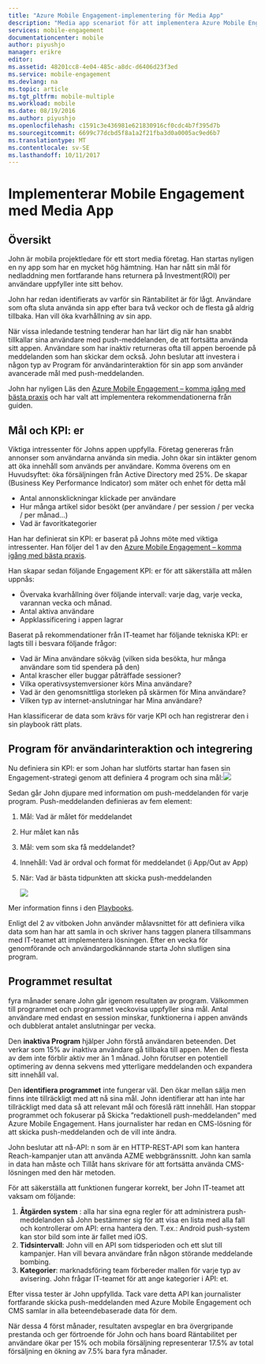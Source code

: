 ```yaml
---
title: "Azure Mobile Engagement-implementering för Media App"
description: "Media app scenariot för att implementera Azure Mobile Engagement"
services: mobile-engagement
documentationcenter: mobile
author: piyushjo
manager: erikre
editor: 
ms.assetid: 48201cc8-4e04-485c-a8dc-d6406d23f3ed
ms.service: mobile-engagement
ms.devlang: na
ms.topic: article
ms.tgt_pltfrm: mobile-multiple
ms.workload: mobile
ms.date: 08/19/2016
ms.author: piyushjo
ms.openlocfilehash: c1591c3e436981e621830916cf0cdc4b7f395d7b
ms.sourcegitcommit: 6699c77dcbd5f8a1a2f21fba3d0a0005ac9ed6b7
ms.translationtype: MT
ms.contentlocale: sv-SE
ms.lasthandoff: 10/11/2017
---
```

# <a name="implement-mobile-engagement-with-media-app"></a>Implementerar Mobile Engagement med Media App
## <a name="overview"></a>Översikt
John är mobila projektledare för ett stort media företag. Han startas nyligen en ny app som har en mycket hög hämtning. Han har nått sin mål för nedladdning men fortfarande hans returnera på Investment(ROI) per användare uppfyller inte sitt behov. 

John har redan identifierats av varför sin Räntabilitet är för lågt. Användare som ofta sluta använda sin app efter bara två veckor och de flesta gå aldrig tillbaka. Han vill öka kvarhållning av sin app.

När vissa inledande testning tenderar han har lärt dig när han snabbt tillkallar sina användare med push-meddelanden, de att fortsätta använda sitt appen. Användare som har inaktiv returneras ofta till appen beroende på meddelanden som han skickar dem också. John beslutar att investera i någon typ av Program för användarinteraktion för sin app som använder avancerade mål med push-meddelanden.

John har nyligen Läs den [Azure Mobile Engagement – komma igång med bästa praxis](mobile-engagement-getting-started-best-practices.md) och har valt att implementera rekommendationerna från guiden.

## <a name="objectives-and-kpis"></a>Mål och KPI: er
Viktiga intressenter för Johns appen uppfylla. Företag genereras från annonser som användarna använda sin media. John ökar sin intäkter genom att öka innehåll som används per användare. Komma överens om en Huvudsyftet: öka försäljningen från Active Directory med 25%. De skapar (Business Key Performance Indicator) som mäter och enhet för detta mål

* Antal annonsklickningar klickade per användare
* Hur många artikel sidor besökt (per användare / per session / per vecka / per månad...)
* Vad är favoritkategorier

Han har definierat sin KPI: er baserat på Johns möte med viktiga intressenter. Han följer del 1 av den [Azure Mobile Engagement – komma igång med bästa praxis](mobile-engagement-getting-started-best-practices.md). 

Han skapar sedan följande Engagement KPI: er för att säkerställa att målen uppnås:

* Övervaka kvarhållning över följande intervall: varje dag, varje vecka, varannan vecka och månad.
* Antal aktiva användare
* Appklassificering i appen lagrar

Baserat på rekommendationer från IT-teamet har följande tekniska KPI: er lagts till i besvara följande frågor:

* Vad är Mina användare sökväg (vilken sida besökta, hur många användare som tid spendera på den)
* Antal krascher eller buggar påträffade sessioner?
* Vilka operativsystemversioner körs Mina användare?
* Vad är den genomsnittliga storleken på skärmen för Mina användare?
* Vilken typ av internet-anslutningar har Mina användare?

Han klassificerar de data som krävs för varje KPI och han registrerar den i sin playbook rätt plats.

## <a name="engagement-program-and-integration"></a>Program för användarinteraktion och integrering
Nu definiera sin KPI: er som Johan har slutförts startar han fasen sin Engagement-strategi genom att definiera 4 program och sina mål:![][1]

Sedan går John djupare med information om push-meddelanden för varje program. Push-meddelanden definieras av fem element:

1. Mål: Vad är målet för meddelandet
2. Hur målet kan nås
3. Mål: vem som ska få meddelandet?
4. Innehåll: Vad är ordval och format för meddelandet (i App/Out av App)
5. När: Vad är bästa tidpunkten att skicka push-meddelanden
   
    ![][2]

Mer information finns i den [Playbooks](https://github.com/Azure/azure-mobile-engagement-samples/tree/master/Playbooks).

Enligt del 2 av vitboken John använder målavsnittet för att definiera vilka data som han har att samla in och skriver hans taggen planera tillsammans med IT-teamet att implementera lösningen. Efter en vecka för genomförande och användargodkännande starta John slutligen sina program.

## <a name="program-results"></a>Programmet resultat
fyra månader senare John går igenom resultaten av program. Välkommen till programmet och programmet veckovisa uppfyller sina mål. Antal användare med endast en session minskar, funktionerna i appen används och dubblerat antalet anslutningar per vecka.

Den **inaktiva Program** hjälper John förstå användaren beteenden. Det verkar som 15% av inaktiva användare gå tillbaka till appen. Men de flesta av dem inte förblir aktiv mer än 1 månad. John förutser en potentiell optimering av denna sekvens med ytterligare meddelanden och expandera sitt innehåll val.

Den **identifiera programmet** inte fungerar väl. Den ökar mellan sälja men finns inte tillräckligt med att nå sina mål. John identifierar att han inte har tillräckligt med data så att relevant mål och föreslå rätt innehåll. Han stoppar programmet och fokuserar på Skicka ”redaktionell push-meddelanden” med Azure Mobile Engagement. Hans journalister har redan en CMS-lösning för att skicka push-meddelanden och de vill inte ändra.

John beslutar att nå-API: n som är en HTTP-REST-API som kan hantera Reach-kampanjer utan att använda AZME webbgränssnitt. John kan samla in data han måste och Tillåt hans skrivare för att fortsätta använda CMS-lösningen med den här metoden.

För att säkerställa att funktionen fungerar korrekt, ber John IT-teamet att vaksam om följande:

1. **Åtgärden system** : alla har sina egna regler för att administrera push-meddelanden så John bestämmer sig för att visa en lista med alla fall och kontrollerar om API: erna hantera den.
   T.ex.: Android push-system kan stor bild som inte är fallet med iOS.
2. **Tidsintervall**: John vill en API som tidsperioden och ett slut till kampanjer. Han vill bevara användare från någon störande meddelande bombing.
3. **Kategorier**: marknadsföring team förbereder mallen för varje typ av avisering. John frågar IT-teamet för att ange kategorier i API: et.

Efter vissa tester är John uppfyllda. Tack vare detta API kan journalister fortfarande skicka push-meddelanden med Azure Mobile Engagement och CMS samlar in alla beteendebaserade data för dem.

När dessa 4 först månader, resultaten avspeglar en bra övergripande prestanda och ger förtroende för John och hans board Räntabilitet per användare ökar per 15% och mobila försäljning representerar 17.5% av total försäljning en ökning av 7.5% bara fyra månader.

<!--Image references-->
[1]: ./media/mobile-engagement-media-scenario/engagement-strategy.png
[2]: ./media/mobile-engagement-media-scenario/push-scenarios.png

<!--Link references-->
[Media Playbook link]: https://github.com/Azure/azure-mobile-engagement-samples/tree/master/Playbooks

